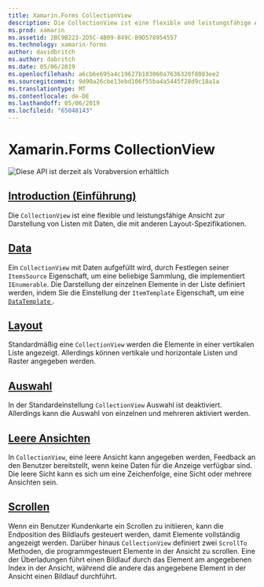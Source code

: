 ```yaml
---
title: Xamarin.Forms CollectionView
description: Die CollectionView ist eine flexible und leistungsfähige Ansicht zur Darstellung von Listen mit Daten, die mit anderen Layout-Spezifikationen.
ms.prod: xamarin
ms.assetid: 2BC9B223-2D5C-4B09-849C-B9D578954557
ms.technology: xamarin-forms
author: davidbritch
ms.author: dabritch
ms.date: 05/06/2019
ms.openlocfilehash: a6cb6e695a4c19627b183060a7636320f8083ee2
ms.sourcegitcommit: 9d90a26cbe13ebd106f55ba4a5445f28d9c18a1a
ms.translationtype: MT
ms.contentlocale: de-DE
ms.lasthandoff: 05/06/2019
ms.locfileid: "65048143"
---
```

# <a name="xamarinforms-collectionview"></a>Xamarin.Forms CollectionView

![](~/media/shared/preview.png "Diese API ist derzeit als Vorabversion erhältlich")

## <a name="introductionintroductionmd"></a>[Introduction (Einführung)](introduction.md)

Die `CollectionView` ist eine flexible und leistungsfähige Ansicht zur Darstellung von Listen mit Daten, die mit anderen Layout-Spezifikationen.

## <a name="datapopulate-datamd"></a>[Data](populate-data.md)

Ein `CollectionView` mit Daten aufgefüllt wird, durch Festlegen seiner `ItemsSource` Eigenschaft, um eine beliebige Sammlung, die implementiert `IEnumerable`. Die Darstellung der einzelnen Elemente in der Liste definiert werden, indem Sie die Einstellung der `ItemTemplate` Eigenschaft, um eine [ `DataTemplate` ](xref:Xamarin.Forms.DataTemplate).

## <a name="layoutlayoutmd"></a>[Layout](layout.md)

Standardmäßig eine `CollectionView` werden die Elemente in einer vertikalen Liste angezeigt. Allerdings können vertikale und horizontale Listen und Raster angegeben werden.

## <a name="selectionselectionmd"></a>[Auswahl](selection.md)

In der Standardeinstellung `CollectionView` Auswahl ist deaktiviert. Allerdings kann die Auswahl von einzelnen und mehreren aktiviert werden.

## <a name="empty-viewsemptyviewmd"></a>[Leere Ansichten](emptyview.md)

In `CollectionView`, eine leere Ansicht kann angegeben werden, Feedback an den Benutzer bereitstellt, wenn keine Daten für die Anzeige verfügbar sind. Die leere Sicht kann es sich um eine Zeichenfolge, eine Sicht oder mehrere Ansichten sein.

## <a name="scrollingscrollingmd"></a>[Scrollen](scrolling.md)

Wenn ein Benutzer Kundenkarte ein Scrollen zu initiieren, kann die Endposition des Bildlaufs gesteuert werden, damit Elemente vollständig angezeigt werden. Darüber hinaus `CollectionView` definiert zwei `ScrollTo` Methoden, die programmgesteuert Elemente in der Ansicht zu scrollen. Eine der Überladungen führt einen Bildlauf durch das Element am angegebenen Index in der Ansicht, während die andere das angegebene Element in der Ansicht einen Bildlauf durchführt.
